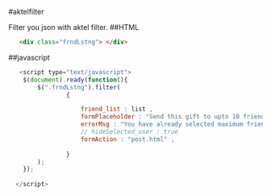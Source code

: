 #aktelfilter 

  Filter you json with aktel filter.
##HTML
```html
   <div class="frndLstng"> </div> 
```

##javascript
```javascript
   <script type="text/javascript"> 
    $(document).ready(function(){  
        $(".frndLstng").filter( 
                { 

                    friend_list : list ,
                    formPlaceholder : "Send this gift to upto 10 friends",
                    errorMsg : "You have already selected maximum friends",
                    // hideSelected_user : true
                    formAction : "post.html" , 
                    
                } 
        ); 
    });
 
  </script> 
```

